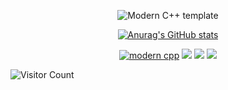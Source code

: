 <div id="title" align=center>

![Modern C++ template][github-sub-title:img]

[![Anurag's GitHub stats](https://github-readme-stats.vercel.app/api?username=Ythlee-YC&show_icons=true&theme=tokyonight)](https://b23.tv/iEJTnPp)


[![modern cpp](https://img.shields.io/badge/code-Modern%20C++-blue)](https://learn.microsoft.com/zh-cn/cpp/cpp/welcome-back-to-cpp-modern-cpp) 
![](https://img.shields.io/badge/讨厌-学习-yellow) 
![](https://img.shields.io/badge/性格-开朗-red) 
![](https://img.shields.io/badge/爱好-二次元-red)

</div>


![Visitor Count](https://profile-counter.glitch.me/Ythlee-YC/count.svg)

[github-sub-title:img]: https://readme-typing-svg.herokuapp.com?font=Segoe+Script&center=true&lines=Ythlee.
